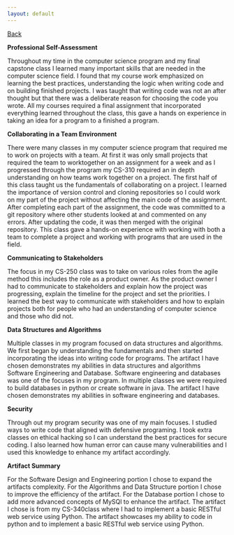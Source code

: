 ```yaml
---
layout: default
---
```

[Back](https://bsela75.github.io/)

**Professional Self-Assessment**

Throughout my time in the computer science program and my final capstone class I learned many important skills that are needed in the computer science field.
I found that my course work emphasized on learning the best practices, understanding the logic when writing code and on building finished projects. I was taught that writing code was not an
  after thought but that there was a deliberate reason for choosing the code you wrote. All my courses required a final assignment that incorporated everything learned 
  throughout the class, this gave a hands on experience in taking an idea for a program to a finished a program. 
  
**Collaborating in a Team Environment**

There were many classes in my computer science program that required me to work on projects with a team. At first it was only small projects that required the
 team to worktogether on an assignment for a week and as I progressed through the program my CS-310 required an in depth understanding on how teams work together on a project. The first 
  half of this class taught us the fundamentals of collaborating on a project. I learned the importance of version control and cloning repositories so I could work on my part of 
  the project without affecting the main code of the assignment. After completing each part of the assignment, the code was committed to a git repository where other students 
  looked at and commented on any errors. After updating the code, it was then merged with the original repository. This class gave a hands-on experience with working with both a 
  team to complete a project and working with programs that are used in the field.
  
**Communicating to Stakeholders**

The focus in my CS-250 class was to take on various roles from the agile method this includes the role as a product owner. As the product owner I had to communicate to 
 stakeholders and explain how the project was progressing, explain the timeline for the project and set the priorities. I learned the best way to communicate with stakeholders 
 and how to explain projects both for people who had an understanding of computer science and those who did not.  
  
**Data Structures and Algorithms**

Multiple classes in my program focused on data structures and algorithms. We first began by understanding the fundamentals and then started incorporating the ideas into writing code for programs. The artifact I have chosen demonstrates my abilities in data structures and algorithms Software Engineering and Database. Software engineering and databases was one of the focuses in my program. In multiple classes we were required to build databases in python or create software in java. The artifact I have chosen demonstrates my abilities in software engineering and databases.
  
**Security**

  Through out my program security was one of my main focuses. I studied ways to write code that aligned with defensive programing. I took extra classes on ethical hacking so I 
 can understand the best practices for secure coding. I also learned how human error can cause many vulnerabilities and I used this knowledge to enhance my artifact accordingly. 

**Artifact Summary**

For the Software Design and Engineering portion I chose to expand the artifacts complexity. For the Algorithms and Data Structure portion I chose to improve the efficiency of the artifact. For the Database portion I chose to add more advanced concepts of MySQl to enhance the artifact. The artifact I chose is from my CS-340class where I had to implement a basic RESTful web service using Python. The artifact showcases my ability to code in python and to implement a basic RESTful web service using Python.
